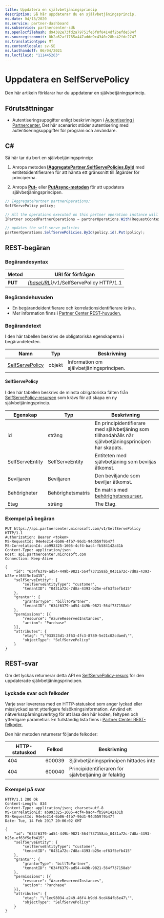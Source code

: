 ```yaml
---
title: Uppdatera en självbetjäningsprincip
description: Så här uppdaterar du en självbetjäningsprincip.
ms.date: 04/13/2020
ms.service: partner-dashboard
ms.subservice: partnercenter-sdk
ms.openlocfilehash: d94382e73fd2a79751fe5f8f8414df2befde584f
ms.sourcegitcommit: 0b2a62af1765a447addd9c4340c28bc42fdc2747
ms.translationtype: MT
ms.contentlocale: sv-SE
ms.lasthandoff: 06/04/2021
ms.locfileid: "111445263"
---
```

# <a name="update-a-selfservepolicy"></a>Uppdatera en SelfServePolicy

Den här artikeln förklarar hur du uppdaterar en självbetjäningsprincip.

## <a name="prerequisites"></a>Förutsättningar

- Autentiseringsuppgifter enligt beskrivningen i [Autentisering i Partnercenter.](partner-center-authentication.md) Det här scenariot stöder autentisering med autentiseringsuppgifter för program och användare.

## <a name="c"></a>C\#

Så här tar du bort en självbetjäningsprincip:

1. Anropa metoden [**IAggregatePartner.SelfServePolicies.ById**](/dotnet/api/microsoft.store.partnercenter.iselfservepoliciescollection.byid) med entitetsidentifieraren för att hämta ett gränssnitt till åtgärder för principerna.

2. Anropa [**Put-**](/dotnet/api/microsoft.store.partnercenter.SelfServePolicies.put) eller [**PutAsync-metoden**](/dotnet/api/microsoft.store.partnercenter.SelfServePolicies.putasync) för att uppdatera självbetjäningsprincipen.

``` csharp
// IAggregatePartner partnerOperations;
SelfServePolicy policy;

// All the operations executed on this partner operation instance will share the same correlation identifier but will differ in request identifier
IPartner scopedPartnerOperations = partnerOperations.With(RequestContextFactory.Instance.Create(Guid.NewGuid()));

// updates the self-serve policies
partnerOperations.SelfServePolicies.ById(policy.id).Put(policy);
```

## <a name="rest-request"></a>REST-begäran

### <a name="request-syntax"></a>Begärandesyntax

| Metod   | URI för förfrågan                                                       |
|----------|-------------------------------------------------------------------|
| **PUT** | [*{baseURL}*](partner-center-rest-urls.md)/v1/SelfServePolicy HTTP/1.1 |

### <a name="request-headers"></a>Begärandehuvuden

- En begärandeidentifierare och korrelationsidentifierare krävs.
- Mer information finns i [Partner Center REST-huvuden.](headers.md)

### <a name="request-body"></a>Begärandetext

I den här tabellen beskrivs de obligatoriska egenskaperna i begärandetexten.

| Namn                              | Typ   | Beskrivning                                 |
|------------------------------------------------------------------|--------|---------------------------------------------|
| [SelfServePolicy](self-serve-policy-resources.md#selfservepolicy)| objekt | Information om självbetjäningsprincipen. |

#### <a name="selfservepolicy"></a>SelfServePolicy

I den här tabellen beskrivs de minsta obligatoriska fälten från [SelfServePolicy-resursen](self-serve-policy-resources.md#selfservepolicy) som krävs för att skapa en ny självbetjäningsprincip.

| Egenskap              | Typ             | Beskrivning                                                                                            |
|-----------------------|------------------|--------------------------------------------------------------------------------------------------------|
| id                    | sträng           | En principidentifierare med självbetjäning som tillhandahålls när självbetjäningsprincipen har skapats.     |
| SelfServeEntity       | SelfServeEntity  | Entiteten med självbetjäning som beviljas åtkomst.                                                     |
| Beviljaren               | Beviljaren          | Den beviljande som beviljar åtkomst.                                                                    |
| Behörigheter           | Behörighetsmatris| En matris med [behörighetsresurser.](self-serve-policy-resources.md#permission)                                                      |
| Etag                  | sträng           | The Etag.                                                                                               |


### <a name="request-example"></a>Exempel på begäran

```http
PUT https://api.partnercenter.microsoft.com/v1/SelfServePolicy HTTP/1.1
Authorization: Bearer <token>
MS-RequestId: 94e4e214-6b06-4fb7-96d1-94d559f9b47f
MS-CorrelationId: ab993325-1605-4cf4-bac4-fb584142a31b
Content-Type: application/json
Host: api.partnercenter.microsoft.com
Connection: Keep-Alive

{
    "id": "634f6379-ad54-449b-9821-564f737158ab_0431a72c-7d8a-4393-b25e-ef63f5efb415",
    "selfServeEntity": {
        "selfServeEntityType": "customer",
        "tenantID": "0431a72c-7d8a-4393-b25e-ef63f5efb415"
    },
    "grantor": {
        "grantorType": "billToPartner",
        "tenantID": "634f6379-ad54-449b-9821-564f737158ab"
    },
    "permissions": [{
        "resource": "AzureReservedInstances",
        "action": "Purchase"
    }],
    "attributes": {
        "etag": "\"933523d1-3f63-4fc3-8789-5e21c02cdaed\"",
        "objectType": "SelfServePolicy"
    }
}
```

## <a name="rest-response"></a>REST-svar

Om det lyckas returnerar detta API en [SelfServePolicy-resurs](self-serve-policy-resources.md#selfservepolicy) för den uppdaterade självbetjäningsprincipen.

### <a name="response-success-and-error-codes"></a>Lyckade svar och felkoder

Varje svar levereras med en HTTP-statuskod som anger lyckad eller misslyckad samt ytterligare felsökningsinformation. Använd ett nätverksspårningsverktyg för att läsa den här koden, feltypen och ytterligare parametrar. En fullständig lista finns i [Partner Center REST-felkoder.](error-codes.md)

Den här metoden returnerar följande felkoder:

| HTTP-statuskod     | Felkod   | Beskrivning                                                                |
|----------------------|--------------|----------------------------------------------------------------------------|
| 404                  | 600039       | Självbetjäningsprincipen hittades inte                                            |
| 404                  | 600040       | Principidentifieraren för självbetjäning är felaktig                                  |


### <a name="response-example"></a>Exempel på svar

```http
HTTP/1.1 200 Ok
Content-Length: 834
Content-Type: application/json; charset=utf-8
MS-CorrelationId: ab993325-1605-4cf4-bac4-fb584142a31b
MS-RequestId: 94e4e214-6b06-4fb7-96d1-94d559f9b47f
Date: Tue, 14 Feb 2017 20:06:02 GMT

{
    "id": "634f6379-ad54-449b-9821-564f737158ab_0431a72c-7d8a-4393-b25e-ef63f5efb415",
    "selfServeEntity": {
        "selfServeEntityType": "customer",
        "tenantID": "0431a72c-7d8a-4393-b25e-ef63f5efb415"
    },
    "grantor": {
        "grantorType": "billToPartner",
        "tenantID": "634f6379-ad54-449b-9821-564f737158ab"
    },
    "permissions": [{
        "resource": "AzureReservedInstances",
        "action": "Purchase"
    }],
    "attributes": {
        "etag": "\"1ec98034-a249-46f4-b9dd-9cd464fb5e47\"",
        "objectType": "SelfServePolicy"
    }
}
```
